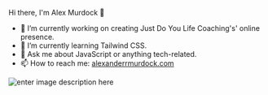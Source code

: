 Hi there, I'm Alex Murdock 👋

<!--
**Amurdock6/Amurdock6** is a ✨ _special_ ✨ repository because its `README.md` (this file) appears on your GitHub profile.
- 👯 I’m looking to collaborate on ...
- 🤔 I’m looking for help with ...
- 😄 Pronouns: ...
- ⚡ Fun fact: 
-->

- 🔭 I’m currently working on creating Just Do You Life Coaching's' online presence.
- 🌱 I’m currently learning Tailwind CSS.
- 💬 Ask me about JavaScript or anything tech-related.
- 📫 How to reach me: [alexanderrmurdock.com](www.alexanderrmurdock.com)

![enter image description here](https://github-readme-stats.vercel.app/api/top-langs/?username=Amurdock6&layout=compact&theme=midnight-purple)
